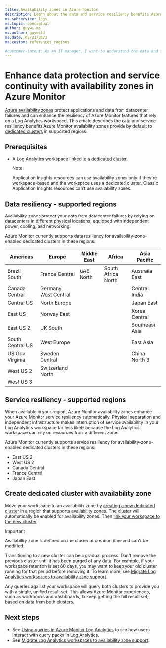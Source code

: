 ```yaml
---
title: Availability zones in Azure Monitor
description: Learn about the data and service resiliency benefits Azure Monitor availability zones provide in the event of datacenter failure. 
ms.subservice: logs
ms.topic: conceptual
author: guywi-ms
ms.author: guywild
ms.date: 02/21/2023
ms.custom: references_regions

#customer-intent: As an IT manager, I want to understand the data and service resiliency benefits Azure Monitor availability zones provide so that can ensure my data and services are sufficiently protected in the event of datacenter failure.
---
```

# Enhance data protection and service continuity with availability zones in Azure Monitor

[Azure availability zones](../../availability-zones/az-overview.md) protect applications and data from datacenter failures and can enhance the resiliency of Azure Monitor features that rely on a Log Analytics workspace. This article describes the data and service resiliency benefits Azure Monitor availability zones provide by default to [dedicated clusters](logs-dedicated-clusters.md) in supported regions.

## Prerequisites

- A Log Analytics workspace linked to a [dedicated cluster](logs-dedicated-clusters.md).  

    > [!NOTE]
    > Application Insights resources can use availability zones only if they're workspace-based and the workspace uses a dedicated cluster. Classic Application Insights resources can't use availability zones.
    
## Data resiliency - supported regions

Availability zones protect your data from datacenter failures by relying on datacenters in different physical locations, equipped with independent power, cooling, and networking. 

Azure Monitor currently supports data resiliency for availability-zone-enabled dedicated clusters in these regions:

  | Americas | Europe | Middle East | Africa | Asia Pacific |
  |---|---|---|---|---|
  | Brazil South | France Central | UAE North | South Africa North | Australia East |
  | Canada Central | Germany West Central | | | Central India |
  | Central US | North Europe | | | Japan East |
  | East US | Norway East | | | Korea Central |
  | East US 2 | UK South | | | Southeast Asia |
  | South Central US | West Europe | | | East Asia |
  | US Gov Virginia | Sweden Central | | | China North 3 |
  | West US 2 | Switzerland North | | | |
  | West US 3 | | | | |

## Service resiliency - supported regions

When available in your region, Azure Monitor availability zones enhance your Azure Monitor service resiliency automatically. Physical separation and independent infrastructure makes interruption of service availability in your Log Analytics workspace far less likely because the Log Analytics workspace can rely on resources from a different zone. 

Azure Monitor currently supports service resiliency for availability-zone-enabled dedicated clusters in these regions:

- East US 2
- West US 2
- Canada Central
- France Central
- Japan East

## Create dedicated cluster with availability zone
Move your workspace to an availability zone by [creating a new dedicated cluster](logs-dedicated-clusters.md#create-a-dedicated-cluster) in a region that supports availability zones. The cluster will automatically be enabled for availability zones. Then [link your workspace to the new cluster](logs-dedicated-clusters.md#link-a-workspace-to-a-cluster).

> [!IMPORTANT]
> Availability zone is defined on the cluster at creation time and can’t be modified.

Transitioning to a new cluster can be a gradual process. Don't remove the previous cluster until it has been purged of any data. For example, if your workspace retention is set 60 days, you may want to keep your old cluster running for that period before removing it. To learn more, see [Migrate Log Analytics workspaces to availability zone support](../../availability-zones/migrate-monitor-log-analytics.md).

Any queries against your workspace will query both clusters to provide you with a single, unified result set. This allows Azure Monitor experiences, such as workbooks and dashboards, to keep getting the full result set, based on data from both clusters.

## Next steps

- See [Using queries in Azure Monitor Log Analytics](queries.md) to see how users interact with query packs in Log Analytics.
- See [Migrate Log Analytics workspaces to availability zone support](../../availability-zones/migrate-monitor-log-analytics.md).
